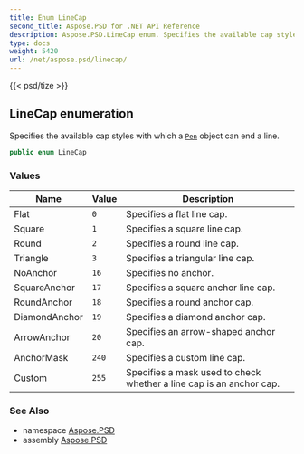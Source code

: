 ```yaml
---
title: Enum LineCap
second_title: Aspose.PSD for .NET API Reference
description: Aspose.PSD.LineCap enum. Specifies the available cap styles with which a Pen object can end a line
type: docs
weight: 5420
url: /net/aspose.psd/linecap/
---
```

{{< psd/tize >}}
## LineCap enumeration

Specifies the available cap styles with which a [`Pen`](../pen/) object can end a line.

```csharp
public enum LineCap
```

### Values

| Name | Value | Description |
| --- | --- | --- |
| Flat | `0` | Specifies a flat line cap. |
| Square | `1` | Specifies a square line cap. |
| Round | `2` | Specifies a round line cap. |
| Triangle | `3` | Specifies a triangular line cap. |
| NoAnchor | `16` | Specifies no anchor. |
| SquareAnchor | `17` | Specifies a square anchor line cap. |
| RoundAnchor | `18` | Specifies a round anchor cap. |
| DiamondAnchor | `19` | Specifies a diamond anchor cap. |
| ArrowAnchor | `20` | Specifies an arrow-shaped anchor cap. |
| AnchorMask | `240` | Specifies a custom line cap. |
| Custom | `255` | Specifies a mask used to check whether a line cap is an anchor cap. |

### See Also

* namespace [Aspose.PSD](../../aspose.psd/)
* assembly [Aspose.PSD](../../)


